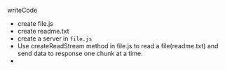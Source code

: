 writeCode

- create file.js
- create readme.txt
- create a server in `file.js`
- Use createReadStream method in file.js to read a file(readme.txt) and send data to response one chunk at a time.
- 
